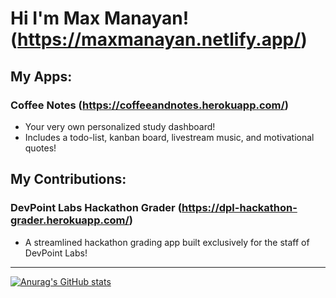 # Hi I'm Max Manayan! (https://maxmanayan.netlify.app/)

## My Apps:
### Coffee Notes (https://coffeeandnotes.herokuapp.com/)
* Your very own personalized study dashboard!
* Includes a todo-list, kanban board, livestream music, and motivational quotes!

## My Contributions:
### DevPoint Labs Hackathon Grader (https://dpl-hackathon-grader.herokuapp.com/)
* A streamlined hackathon grading app built exclusively for the staff of DevPoint Labs!

---
[![Anurag's GitHub stats](https://github-readme-stats.vercel.app/api?username=maxmanayan)](https://github.com/anuraghazra/github-readme-stats)


<!--
**maxmanayan/maxmanayan** is a ✨ _special_ ✨ repository because its `README.md` (this file) appears on your GitHub profile.

Here are some ideas to get you started:

- 🔭 I’m currently working on ...
- 🌱 I’m currently learning ...
- 👯 I’m looking to collaborate on ...
- 🤔 I’m looking for help with ...
- 💬 Ask me about ...
- 📫 How to reach me: ...
- 😄 Pronouns: ...
- ⚡ Fun fact: ...
-->
